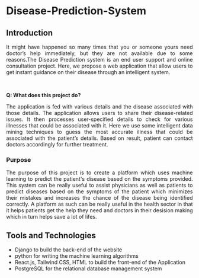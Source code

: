 <h1>Disease-Prediction-System</h1>

<h2>Introduction</h2>
<p align = "justify">
It might have happened so many times that you or
someone yours need doctor’s help immediately, but
they are not available due to some reasons.The
Disease Prediction system is an end user support
and online consultation project. Here, we propose a
web application that allow users to get instant
guidance on their disease through an intelligent
system.</p><br>

**Q: What does this project do?**

<p align = "justify">The application is fed with various details
and the disease associated with those
details. The application allows users to
share their disease-related issues. It then
processes user-specified details to check for
various illnesses that could be associated
with it. Here we use some intelligent data
mining techniques to guess the most
accurate illness that could be associated
with the patient’s details. Based on result,
patient can contact doctors accordingly for
further treatment. </p>

<h3>Purpose</h3>
<p align = "justify">The purpose of this project is to
create a platform which uses
machine learning to predict the
patient's disease based on the
symptoms provided. This system
can be really useful to assist
physicians as well as patients to
predict diseases based on the
symptoms of the patient which
minimizes their mistakes and
increases the chance of the
disease being identified correctly.
A platform as such can be really
useful in the health sector in that
it helps patients get the help they
need and doctors in their desision
making which in turn helps save
a lot of lifes.</p>

<h2>Tools and Technologies</h2>
<ul>
  <li>Django to build the back-end of the website</li>
  <li>python for writing the machine learning algorithms</li>
  <li>React.js, Tailwind CSS, HTML to build the front-end of the Application</li>
  <li>PostgreSQL for the relational database management system</li>
</ul>




